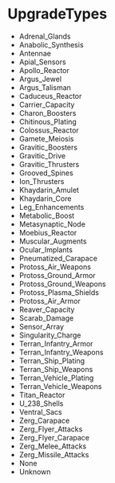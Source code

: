 # UpgradeTypes #

  * Adrenal\_Glands
  * Anabolic\_Synthesis
  * Antennae
  * Apial\_Sensors
  * Apollo\_Reactor
  * Argus\_Jewel
  * Argus\_Talisman
  * Caduceus\_Reactor
  * Carrier\_Capacity
  * Charon\_Boosters
  * Chitinous\_Plating
  * Colossus\_Reactor
  * Gamete\_Meiosis
  * Gravitic\_Boosters
  * Gravitic\_Drive
  * Gravitic\_Thrusters
  * Grooved\_Spines
  * Ion\_Thrusters
  * Khaydarin\_Amulet
  * Khaydarin\_Core
  * Leg\_Enhancements
  * Metabolic\_Boost
  * Metasynaptic\_Node
  * Moebius\_Reactor
  * Muscular\_Augments
  * Ocular\_Implants
  * Pneumatized\_Carapace
  * Protoss\_Air\_Weapons
  * Protoss\_Ground\_Armor
  * Protoss\_Ground\_Weapons
  * Protoss\_Plasma\_Shields
  * Protoss\_Air\_Armor
  * Reaver\_Capacity
  * Scarab\_Damage
  * Sensor\_Array
  * Singularity\_Charge
  * Terran\_Infantry\_Armor
  * Terran\_Infantry\_Weapons
  * Terran\_Ship\_Plating
  * Terran\_Ship\_Weapons
  * Terran\_Vehicle\_Plating
  * Terran\_Vehicle\_Weapons
  * Titan\_Reactor
  * U\_238\_Shells
  * Ventral\_Sacs
  * Zerg\_Carapace
  * Zerg\_Flyer\_Attacks
  * Zerg\_Flyer\_Carapace
  * Zerg\_Melee\_Attacks
  * Zerg\_Missile\_Attacks
  * None
  * Unknown
